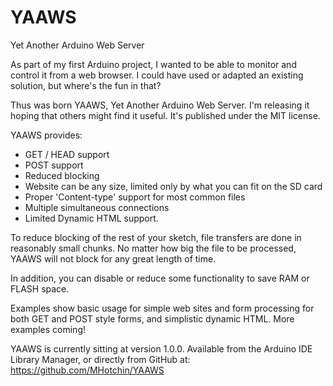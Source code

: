 # YAAWS
Yet Another Arduino Web Server

As part of my first Arduino project, I wanted to be able to monitor and control it from a web browser.  I could have used or adapted an existing solution, but where's the fun in that?

Thus was born YAAWS, Yet Another Arduino Web Server.  I'm releasing it hoping that others might find it useful.  It's published under the MIT license.

YAAWS provides:
  - GET / HEAD support
  - POST support
  - Reduced blocking
  - Website can be any size, limited only by what you can fit on the SD card
  - Proper 'Content-type' support for most common files
  - Multiple simultaneous connections
  - Limited Dynamic HTML support.

  To reduce blocking of the rest of your sketch, file transfers are done in reasonably small chunks.  No matter how big the file to be processed, YAAWS will not block for any great length of time.

  In addition, you can disable or reduce some functionality to save RAM or FLASH space.

  Examples show basic usage for simple web sites and form processing for both GET and POST style forms, and simplistic dynamic HTML.  More examples coming!

  YAAWS is currently sitting at version 1.0.0.  Available from the Arduino IDE Library Manager, or directly from GitHub at: https://github.com/MHotchin/YAAWS
